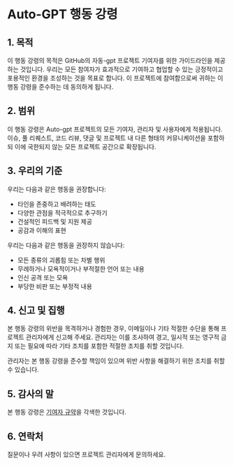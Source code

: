 # Auto-GPT 행동 강령

## 1. 목적

이 행동 강령의 목적은 GitHub의 자동-gpt 프로젝트 기여자를 위한 가이드라인을 제공하는 것입니다. 우리는 모든 참여자가 효과적으로 기여하고 협업할 수 있는 긍정적이고 포용적인 환경을 조성하는 것을 목표로 합니다. 이 프로젝트에 참여함으로써 귀하는 이 행동 강령을 준수하는 데 동의하게 됩니다.

## 2. 범위

이 행동 강령은 Auto-gpt 프로젝트의 모든 기여자, 관리자 및 사용자에게 적용됩니다. 이슈, 풀 리퀘스트, 코드 리뷰, 댓글 및 프로젝트 내 다른 형태의 커뮤니케이션을 포함하되 이에 국한되지 않는 모든 프로젝트 공간으로 확장됩니다.

## 3. 우리의 기준

우리는 다음과 같은 행동을 권장합니다:

* 타인을 존중하고 배려하는 태도
* 다양한 관점을 적극적으로 추구하기
* 건설적인 피드백 및 지원 제공
* 공감과 이해의 표현

우리는 다음과 같은 행동을 권장하지 않습니다:

* 모든 종류의 괴롭힘 또는 차별 행위
* 무례하거나 모욕적이거나 부적절한 언어 또는 내용
* 인신 공격 또는 모욕
* 부당한 비판 또는 부정적 내용

## 4. 신고 및 집행

본 행동 강령의 위반을 목격하거나 경험한 경우, 이메일이나 기타 적절한 수단을 통해 프로젝트 관리자에게 신고해 주세요. 관리자는 이를 조사하여 경고, 일시적 또는 영구적 금지 또는 필요에 따라 기타 조치를 포함한 적절한 조치를 취할 것입니다.

관리자는 본 행동 강령을 준수할 책임이 있으며 위반 사항을 해결하기 위한 조치를 취할 수 있습니다.

## 5. 감사의 말

본 행동 강령은 [기여자 규약](https://www.contributor-covenant.org/version/2/0/code_of_conduct.html)을 각색한 것입니다.

## 6. 연락처

질문이나 우려 사항이 있으면 프로젝트 관리자에게 문의하세요.
